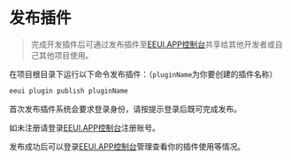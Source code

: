 # 发布插件

> 完成开发插件后可通过发布插件至[EEUI.APP控制台](https://console.eeui.app/)共享给其他开发者或自己其他项目使用。

在项目根目录下运行以下命令发布插件：（`pluginName`为你要创建的插件名称）

```bash
eeui plugin publish pluginName
```

首次发布插件系统会要求登录身份，请按提示登录后既可完成发布。

如未注册请登录[EEUI.APP控制台](https://console.eeui.app/)注册账号。

发布成功后可以登录[EEUI.APP控制台](https://console.eeui.app/)管理查看你的插件使用等情况。